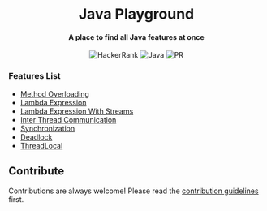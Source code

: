 <h1 align="center">Java Playground</h1>

<h4 align="center">A place to find all Java features at once</h4>

<div align="center">

![HackerRank](https://img.shields.io/badge/-Hackerrank-2EC866?style=Flat-square&logo=HackerRank&logoColor=white)
![Java](https://img.shields.io/badge/java-%23ED8B00.svg?style=Flat-square&logo=java&logoColor=white)
![PR](https://img.shields.io/static/v1?label=Made%20with%20%F0%9F%A4%8D%20by&message=develpoers&color=blue&style=Flat-square)

[comment]: <> (PR welcome badge - https://img.shields.io/static/v1?label=PRs&message=Welcome&color=ff69b4&style=Flat-square)

</div>

### Features List

- [Method Overloading](core-java/src/main/java/method/overloading/MethodOverloading.java)
- [Lambda Expression](core-java/src/main/java/lambda/expression/LambdaExpression.java)
- [Lambda Expression With Streams](core-java/src/main/java/lambda/expression/LambdaExpressionWithStreams.java)
- [Inter Thread Communication](core-java/src/main/java/concurrency/interthread/communication/InterThreadCommunication.java)
- [Synchronization](core-java/src/main/java/concurrency/synchronization/Synchronization.java)
- [Deadlock](core-java/src/main/java/concurrency/deadlock/Deadlock.java)
- [ThreadLocal](core-java/src/main/java/concurrency/thread/local/ThreadLocalDemo.java)
## Contribute

Contributions are always welcome! Please read the [contribution guidelines](contributing.md) first.

[//]: # (adding additional margin from bottom)
<br>
<br>
<br>
<br>